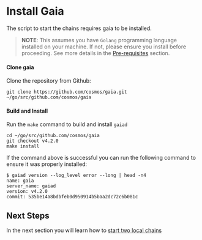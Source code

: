 # Install Gaia

The script to start the chains requires gaia to be installed.

> __NOTE__: This assumes you have `Golang` programming language installed on 
> your machine. If not, please ensure you install before proceeding. See 
> more details in the [Pre-requisites](../../pre_requisites.md#2-golang) section.

#### Clone gaia

Clone the repository from Github:

```shell
git clone https://github.com/cosmos/gaia.git ~/go/src/github.com/cosmos/gaia
```

#### Build and Install

Run the `make` command to build and install `gaiad`

```shell
cd ~/go/src/github.com/cosmos/gaia
git checkout v4.2.0
make install
```

If the command above is successful you can run the following command to ensure it was properly installed:

```shell
$ gaiad version --log_level error --long | head -n4
name: gaia
server_name: gaiad
version: v4.2.0
commit: 535be14a8bdbfeb0d950914b5baa2dc72c6b081c
```

## Next Steps

In the next section you will learn how to [start two local chains](./start.md)
